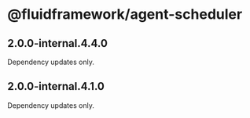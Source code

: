 # @fluidframework/agent-scheduler

## 2.0.0-internal.4.4.0

Dependency updates only.

## 2.0.0-internal.4.1.0

Dependency updates only.

